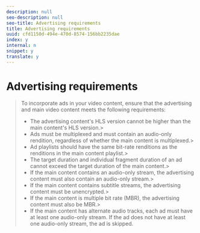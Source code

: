 ```yaml
---
description: null
seo-description: null
seo-title: Advertising requirements
title: Advertising requirements
uuid: cfd1150d-494e-470d-8574-156bb2235dae
index: y
internal: n
snippet: y
translate: y
---
```


# Advertising requirements


>To incorporate ads in your video content, ensure that the advertising and main video content meets the following requirements: 
>
>* The advertising content's HLS version cannot be higher than the main content's HLS version.>
>* Ads must be multiplexed and must contain an audio-only rendition, regardless of whether the main content is multiplexed.>
>* Ad playlists should have the same bit-rate renditions as the renditions in the main content playlist.>
>* The target duration and individual fragment duration of an ad cannot exceed the target duration of the main content.>
>* If the main content contains an audio-only stream, the advertising content must also contain an audio-only stream.>
>* If the main content contains subtitle streams, the advertising content must be unencrypted.>
>* If the main content is multiple bit rate (MBR), the advertising content must also be MBR.>
>* If the main content has alternate audio tracks, each ad must have at least one audio-only stream. If the ad does not have at least one audio-only stream, the ad is skipped. 
>
>
>
